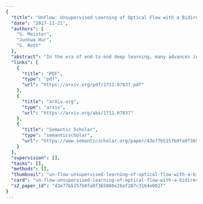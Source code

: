 ```yaml
---
{
  "title": "UnFlow: Unsupervised Learning of Optical Flow with a Bidirectional Census Loss",
  "date": "2017-11-21",
  "authors": [
    "S. Meister",
    "Junhwa Hur",
    "S. Roth"
  ],
  "abstract": "In the era of end-to-end deep learning, many advances in computer vision are driven by large amounts of labeled data. In the optical flow setting, however, obtaining dense per-pixel ground truth for real scenes is difficult and thus such data is rare. Therefore, recent end-to-end convolutional networks for optical flow rely on synthetic datasets for supervision, but the domain mismatch between training and test scenarios continues to be a challenge. Inspired by classical energy-based optical flow methods, we design an unsupervised loss based on occlusion-aware bidirectional flow estimation and the robust census transform to circumvent the need for ground truth flow. On the KITTI benchmarks, our unsupervised approach outperforms previous unsupervised deep networks by a large margin, and is even more accurate than similar supervised methods trained on synthetic datasets alone. By optionally fine-tuning on the KITTI training data, our method achieves competitive optical flow accuracy on the KITTI 2012 and 2015 benchmarks, thus in addition enabling generic pre-training of supervised networks for datasets with limited amounts of ground truth.",
  "links": [
    {
      "title": "PDF",
      "type": "pdf",
      "url": "https://arxiv.org/pdf/1711.07837.pdf"
    },
    {
      "title": "arXiv.org",
      "type": "arxiv",
      "url": "https://arxiv.org/abs/1711.07837"
    },
    {
      "title": "Semantic Scholar",
      "type": "semanticscholar",
      "url": "https://www.semanticscholar.org/paper/43e77b5157b0fa0f365808e26af287c3164e002f"
    }
  ],
  "supervision": [],
  "tasks": [],
  "methods": [],
  "thumbnail": "un-flow-unsupervised-learning-of-optical-flow-with-a-bidirectional-census-loss-thumb.jpg",
  "card": "un-flow-unsupervised-learning-of-optical-flow-with-a-bidirectional-census-loss-card.jpg",
  "s2_paper_id": "43e77b5157b0fa0f365808e26af287c3164e002f"
}
---
```


